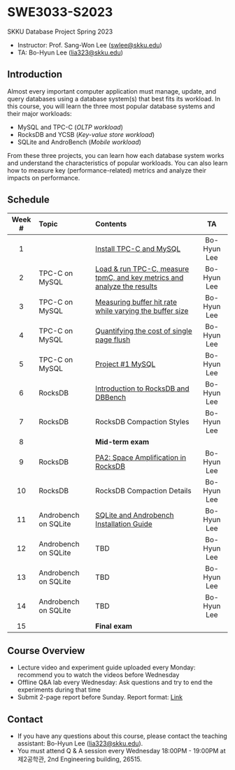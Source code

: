 # SWE3033-S2023
SKKU Database Project Spring 2023

- Instructor: Prof. Sang-Won Lee (swlee@skku.edu)
- TA: Bo-Hyun Lee (lia323@skku.edu)

## Introduction

Almost every important computer application must manage, update, and query databases using a database system(s) that best fits its workload. In this course, you will learn the three most popular database systems and their major workloads:

- MySQL and TPC-C (*OLTP workload*)
- RocksDB and YCSB (*Key-value store workload*)
- SQLite and AndroBench (*Mobile workload*)

From these three projects, you can learn how each database system works and understand the characteristics of popular workloads. You can also learn how to measure key (performance-related) metrics and analyze their impacts on performance.

## Schedule

| Week # | Topic              | Contents    | TA     |
| :----: | :----------------- |:----------- | :----: |
| 1      | | [Install TPC-C and MySQL](https://github.com/LeeBohyun/SWE3033-S2023/blob/main/week1/experiment-guide.md) | Bo-Hyun Lee |
| 2      | TPC-C on MySQL  | [Load & run TPC-C, measure tpmC, and key metrics and analyze the results](https://github.com/LeeBohyun/SWE3033-S2023/blob/main/week1/experiment-guide.md) | Bo-Hyun Lee |
| 3      | TPC-C on MySQL  |[Measuring buffer hit rate while varying the buffer size](https://github.com/LeeBohyun/SWE3033-S2023/blob/main/week3/measuring-performance-while-varying-buffer-size.md)| Bo-Hyun Lee |
| 4      | TPC-C on MySQL |[Quantifying the cost of single page flush](https://github.com/LeeBohyun/SWE3033-S2023/blob/main/week4/how-to-measure-single-page-flush.md)| Bo-Hyun Lee |
| 5      | TPC-C on MySQL |[Project #1 MySQL](https://github.com/LeeBohyun/SWE3033-S2023/blob/main/week5/pa1-experiment-guide.md) | Bo-Hyun Lee |
| 6      | RocksDB |[Introduction to RocksDB and DBBench](https://github.com/LeeBohyun/SWE3033-S2023/blob/main/week6/how-to-install-and-run-rocksdb-dbbench.md) | Bo-Hyun Lee |
| 7      | RocksDB | RocksDB Compaction Styles | Bo-Hyun Lee |
| 8      | | **Mid-term exam** |  |
| 9      | RocksDB | [PA2: Space Amplification in RocksDB](https://github.com/LeeBohyun/SWE3033-S2023/blob/main/week9/pa2.md) | Bo-Hyun Lee |
| 10     | RocksDB | RocksDB Compaction Details | Bo-Hyun Lee |
| 11     | Androbench on SQLite | [SQLite and Androbench Installation Guide](https://github.com/LeeBohyun/SWE3033-S2023/blob/main/week11/sqlite-intro-and-androbench.md)| Bo-Hyun Lee |
| 12     | Androbench on SQLite | TBD | Bo-Hyun Lee |
| 13     | Androbench on SQLite | TBD | Bo-Hyun Lee |
| 14     | Androbench on SQLite | TBD | Bo-Hyun Lee |
| 15     | | **Final exam** |  |

## Course Overview
- Lecture video and experiment guide uploaded every Monday: recommend you to watch the videos before Wednesday
- Offline Q&A lab every Wednesday: Ask questions and try to end the experiments during that time
- Submit 2-page report before Sunday. Report format: [Link](https://github.com/LeeBohyun/SWE3033-S2023/blob/main/report-submission-guide.md)

## Contact

- If you have any questions about this course, please contact the teaching assistant: Bo-Hyun Lee (lia323@skku.edu).
- You must attend Q & A session every Wednesday 18:00PM - 19:00PM at 제2공학관, 2nd Engineering building, 26515.

